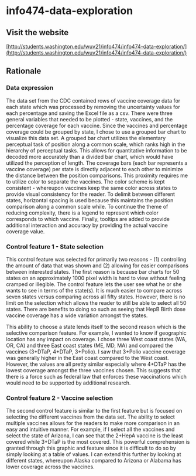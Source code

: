 # info474-data-exploration

## Visit the website
[http://students.washington.edu/wuv21/info474/info474-data-exploration/](http://students.washington.edu/wuv21/info474/info474-data-exploration/)

## Rationale
### Data expression
The data set from the CDC contained rows of vaccine coverage data for each state which was processed by removing the uncertainty values for each percentage and saving the Excel file as a csv. There were three general variables that needed to be plotted - state, vaccines, and the percentage coverage for each vaccine. Since the vaccines and percentage coverage could be grouped by state, I chose to use a grouped bar chart to visualize this data set. A grouped bar chart utilizes the elementary perceptual task of position along a common scale, which ranks high in the hierarchy of perceptual tasks. This allows for quantitative information to be decoded more accurately than a divided bar chart, which would have utilized the perception of length. The coverage bars (each bar represents a vaccine coverage) per state is directly adjacent to each other to minimize the distance between the position comparisons. This proximity requires me to utilize color to separate the vaccines. The color scheme is kept consistent - whereupon vaccines keep the same color across states to provide visual consistency for the reader. To delimit between different states, horizontal spacing is used because this maintains the position comparison along a common scale while. To continue the theme of reducing complexity, there is a legend to represent which color corresponds to which vaccine. Finally, tooltips are added to provide additional interaction and accuracy by providing the actual vaccine coverage value.

### Control feature 1 - State selection
This control feature was selected for primarily two reasons - (1) controlling the amount of data that was shown and (2) allowing for easier comparisons between interested states. The first reason is because bar charts for 50 states on an approximately 1000 pixel width is hard to view without feeling cramped or illegible. The control feature lets the user see what he or she wants to see in terms of the state(s). It is much easier to compare across seven states versus comparing across all fifty states. However, there is no limit on the selection which allows the reader to still be able to select all 50 states. There are benefits to doing so such as seeing that HepB Birth dose vaccine coverage has a wide variation amongst the states.

This ability to choose a state lends itself to the second reason which is the selective comparison feature. For example, I wanted to know if geographic location has any impact on coverage. I chose three West coast states (WA, OR, CA) and three East coast states (ME, MD, MA) and compared the vaccines (3+DTaP, 4+DTaP, 3+Polio). I saw that 3+Polio vaccine coverage was generally higher in the East coast compared to the West coast. However, the values are all pretty similar especially where 4+DTaP has the lowest coverage amongst the three vaccines chosen. This suggests that there is a force such as federal law that enforces these vaccinations which would need to be supported by additional research.

### Control feature 2 - Vaccine selection
The second control feature is similar to the first feature but is focused on selecting the different vaccines from the data set. The ability to select multiple vaccines allows for the readers to make more comparison in an easy and intuitive manner. For example, if I select all the vaccines and select the state of Arizona, I can see that the 2+HepA vaccine is the least covered while 3+DTaP is the most covered. This powerful comprehension is granted through this graphic and feature since it is difficult to do so by simply looking at a table of values. I can extend this further by looking at different states, whereupon Alaska compared to Arizona or Alabama has lower coverage across the vaccines.